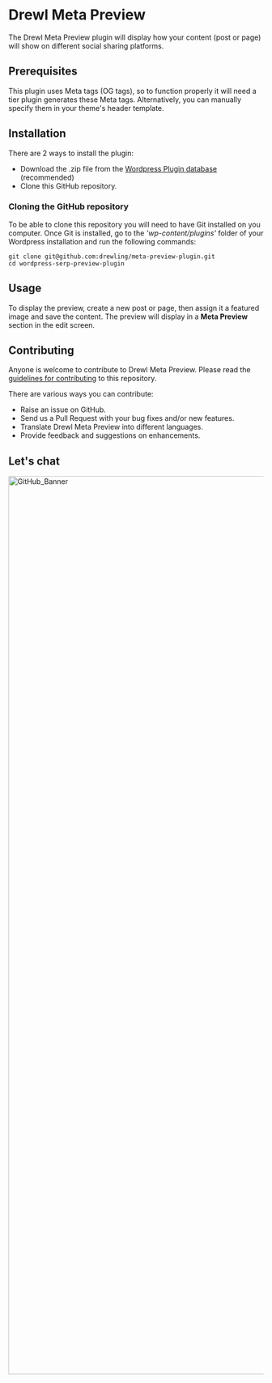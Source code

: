# Drewl Meta Preview

The Drewl Meta Preview plugin will display how your content (post or page) will show on different social sharing platforms.

## Prerequisites

This plugin uses Meta tags (OG tags), so to function properly it will need a tier plugin generates these Meta tags. Alternatively, you can manually specify them in your theme's header template.

## Installation

There are 2 ways to install the plugin:

* Download the .zip file from the [Wordpress Plugin database](https://wordpress.org/plugins/drewl-meta-preview/) (recommended)
* Clone this GitHub repository.

### Cloning the GitHub repository

To be able to clone this repository you will need to have Git installed on you computer. Once Git is installed, go to the _'wp-content/plugins'_ folder of your Wordpress installation and run the following commands:

```
git clone git@github.com:drewling/meta-preview-plugin.git
cd wordpress-serp-preview-plugin
```

## Usage

To display the preview, create a new post or page, then assign it a featured image and save the content. The preview will display in a __Meta Preview__ section in the edit screen.

## Contributing

Anyone is welcome to contribute to Drewl Meta Preview. Please read the [guidelines for contributing](https://github.com/drewling/wordpress-serp-preview-plugin/blob/master/CONTRIBUTING.md) to this repository.

There are various ways you can contribute:

* Raise an issue on GitHub.
* Send us a Pull Request with your bug fixes and/or new features.
* Translate Drewl Meta Preview into different languages.
* Provide feedback and suggestions on enhancements.

## Let's chat
[<img width="1776" alt="GitHub_Banner" src="https://user-images.githubusercontent.com/13052749/190631836-cf9ed322-dae8-4032-8d0c-7b8e738465f8.png">](https://drewl.com/contact)
